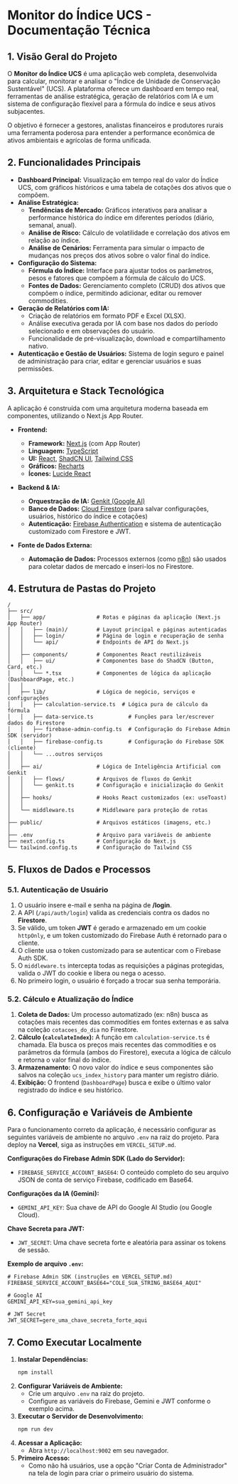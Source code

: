 # Monitor do Índice UCS - Documentação Técnica

## 1. Visão Geral do Projeto

O **Monitor do Índice UCS** é uma aplicação web completa, desenvolvida para calcular, monitorar e analisar o "Índice de Unidade de Conservação Sustentável" (UCS). A plataforma oferece um dashboard em tempo real, ferramentas de análise estratégica, geração de relatórios com IA e um sistema de configuração flexível para a fórmula do índice e seus ativos subjacentes.

O objetivo é fornecer a gestores, analistas financeiros e produtores rurais uma ferramenta poderosa para entender a performance econômica de ativos ambientais e agrícolas de forma unificada.

## 2. Funcionalidades Principais

- **Dashboard Principal:** Visualização em tempo real do valor do Índice UCS, com gráficos históricos e uma tabela de cotações dos ativos que o compõem.
- **Análise Estratégica:**
    - **Tendências de Mercado:** Gráficos interativos para analisar a performance histórica do índice em diferentes períodos (diário, semanal, anual).
    - **Análise de Risco:** Cálculo de volatilidade e correlação dos ativos em relação ao índice.
    - **Análise de Cenários:** Ferramenta para simular o impacto de mudanças nos preços dos ativos sobre o valor final do índice.
- **Configuração do Sistema:**
    - **Fórmula do Índice:** Interface para ajustar todos os parâmetros, pesos e fatores que compõem a fórmula de cálculo do UCS.
    - **Fontes de Dados:** Gerenciamento completo (CRUD) dos ativos que compõem o índice, permitindo adicionar, editar ou remover commodities.
- **Geração de Relatórios com IA:**
    - Criação de relatórios em formato PDF e Excel (XLSX).
    - Análise executiva gerada por IA com base nos dados do período selecionado e em observações do usuário.
    - Funcionalidade de pré-visualização, download e compartilhamento nativo.
- **Autenticação e Gestão de Usuários:** Sistema de login seguro e painel de administração para criar, editar e gerenciar usuários e suas permissões.

## 3. Arquitetura e Stack Tecnológica

A aplicação é construída com uma arquitetura moderna baseada em componentes, utilizando o Next.js App Router.

- **Frontend:**
    - **Framework:** [Next.js](https://nextjs.org/) (com App Router)
    - **Linguagem:** [TypeScript](https://www.typescriptlang.org/)
    - **UI:** [React](https://react.dev/), [ShadCN UI](https://ui.shadcn.com/), [Tailwind CSS](https://tailwindcss.com/)
    - **Gráficos:** [Recharts](https://recharts.org/)
    - **Ícones:** [Lucide React](https://lucide.dev/)

- **Backend & IA:**
    - **Orquestração de IA:** [Genkit (Google AI)](https://firebase.google.com/docs/genkit)
    - **Banco de Dados:** [Cloud Firestore](https://firebase.google.com/docs/firestore) (para salvar configurações, usuários, histórico do índice e cotações)
    - **Autenticação:** [Firebase Authentication](https://firebase.google.com/docs/auth) e sistema de autenticação customizado com Firestore e JWT.

- **Fonte de Dados Externa:**
    - **Automação de Dados:** Processos externos (como [n8n](https://n8n.io/)) são usados para coletar dados de mercado e inseri-los no Firestore.

## 4. Estrutura de Pastas do Projeto

```
/
├── src/
│   ├── app/                # Rotas e páginas da aplicação (Next.js App Router)
│   │   ├── (main)/         # Layout principal e páginas autenticadas
│   │   ├── login/          # Página de login e recuperação de senha
│   │   └── api/            # Endpoints de API do Next.js
│   │
│   ├── components/         # Componentes React reutilizáveis
│   │   ├── ui/             # Componentes base do ShadCN (Button, Card, etc.)
│   │   └── *.tsx           # Componentes de lógica da aplicação (DashboardPage, etc.)
│   │
│   ├── lib/                # Lógica de negócio, serviços e configurações
│   │   ├── calculation-service.ts  # Lógica pura de cálculo da fórmula
│   │   ├── data-service.ts           # Funções para ler/escrever dados do Firestore
│   │   ├── firebase-admin-config.ts  # Configuração do Firebase Admin SDK (servidor)
│   │   ├── firebase-config.ts        # Configuração do Firebase SDK (cliente)
│   │   └── ...outros serviços
│   │
│   ├── ai/                 # Lógica de Inteligência Artificial com Genkit
│   │   ├── flows/          # Arquivos de fluxos do Genkit
│   │   └── genkit.ts       # Configuração e inicialização do Genkit
│   │
│   ├── hooks/              # Hooks React customizados (ex: useToast)
│   │
│   └── middleware.ts       # Middleware para proteção de rotas
│
├── public/                 # Arquivos estáticos (imagens, etc.)
│
├── .env                    # Arquivo para variáveis de ambiente
├── next.config.ts          # Configuração do Next.js
└── tailwind.config.ts      # Configuração do Tailwind CSS
```

## 5. Fluxos de Dados e Processos

### 5.1. Autenticação de Usuário

1.  O usuário insere e-mail e senha na página de **/login**.
2.  A API (`/api/auth/login`) valida as credenciais contra os dados no **Firestore**.
3.  Se válido, um token **JWT** é gerado e armazenado em um cookie `httpOnly`, e um token customizado do Firebase Auth é retornado para o cliente.
4.  O cliente usa o token customizado para se autenticar com o Firebase Auth SDK.
5.  O `middleware.ts` intercepta todas as requisições a páginas protegidas, valida o JWT do cookie e libera ou nega o acesso.
6.  No primeiro login, o usuário é forçado a trocar sua senha temporária.

### 5.2. Cálculo e Atualização do Índice

1.  **Coleta de Dados:** Um processo automatizado (ex: n8n) busca as cotações mais recentes das commodities em fontes externas e as salva na coleção `cotacoes_do_dia` no Firestore.
2.  **Cálculo (`calculateIndex`):** A função em `calculation-service.ts` é chamada. Ela busca os preços mais recentes das commodities e os parâmetros da fórmula (ambos do Firestore), executa a lógica de cálculo e retorna o valor final do índice.
3.  **Armazenamento:** O novo valor do índice e seus componentes são salvos na coleção `ucs_index_history` para manter um registro diário.
4.  **Exibição:** O frontend (`DashboardPage`) busca e exibe o último valor registrado do índice e seu histórico.

## 6. Configuração e Variáveis de Ambiente

Para o funcionamento correto da aplicação, é necessário configurar as seguintes variáveis de ambiente no arquivo `.env` na raiz do projeto. Para deploy na **Vercel**, siga as instruções em `VERCEL_SETUP.md`.

**Configurações do Firebase Admin SDK (Lado do Servidor):**
- `FIREBASE_SERVICE_ACCOUNT_BASE64`: O conteúdo completo do seu arquivo JSON de conta de serviço Firebase, codificado em Base64.

**Configurações da IA (Gemini):**
- `GEMINI_API_KEY`: Sua chave de API do Google AI Studio (ou Google Cloud).

**Chave Secreta para JWT:**
- `JWT_SECRET`: Uma chave secreta forte e aleatória para assinar os tokens de sessão.

**Exemplo de arquivo `.env`:**

```
# Firebase Admin SDK (instruções em VERCEL_SETUP.md)
FIREBASE_SERVICE_ACCOUNT_BASE64="COLE_SUA_STRING_BASE64_AQUI"

# Google AI
GEMINI_API_KEY=sua_gemini_api_key

# JWT Secret
JWT_SECRET=gere_uma_chave_secreta_forte_aqui
```

## 7. Como Executar Localmente

1.  **Instalar Dependências:**
    ```bash
    npm install
    ```
2.  **Configurar Variáveis de Ambiente:**
    - Crie um arquivo `.env` na raiz do projeto.
    - Configure as variáveis do Firebase, Gemini e JWT conforme o exemplo acima.
3.  **Executar o Servidor de Desenvolvimento:**
    ```bash
    npm run dev
    ```
4.  **Acessar a Aplicação:**
    - Abra `http://localhost:9002` em seu navegador.
5.  **Primeiro Acesso:**
    - Como não há usuários, use a opção "Criar Conta de Administrador" na tela de login para criar o primeiro usuário do sistema.
